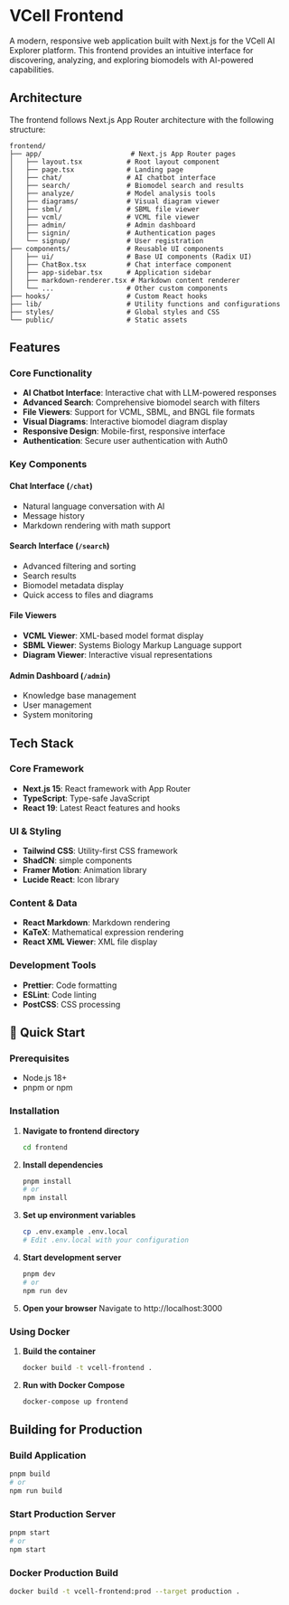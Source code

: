 # VCell Frontend
A modern, responsive web application built with Next.js for the VCell AI Explorer platform. This frontend provides an intuitive interface for discovering, analyzing, and exploring biomodels with AI-powered capabilities.

## Architecture
The frontend follows Next.js App Router architecture with the following structure:
```
frontend/
├── app/                      # Next.js App Router pages
│   ├── layout.tsx           # Root layout component
│   ├── page.tsx             # Landing page
│   ├── chat/                # AI chatbot interface
│   ├── search/              # Biomodel search and results
│   ├── analyze/             # Model analysis tools
│   ├── diagrams/            # Visual diagram viewer
│   ├── sbml/                # SBML file viewer
│   ├── vcml/                # VCML file viewer
│   ├── admin/               # Admin dashboard
│   ├── signin/              # Authentication pages
│   └── signup/              # User registration
├── components/              # Reusable UI components
│   ├── ui/                  # Base UI components (Radix UI)
│   ├── ChatBox.tsx          # Chat interface component
│   ├── app-sidebar.tsx      # Application sidebar
│   ├── markdown-renderer.tsx # Markdown content renderer
│   └── ...                  # Other custom components
├── hooks/                   # Custom React hooks
├── lib/                     # Utility functions and configurations
├── styles/                  # Global styles and CSS
└── public/                  # Static assets
```

## Features
### Core Functionality
- **AI Chatbot Interface**: Interactive chat with LLM-powered responses
- **Advanced Search**: Comprehensive biomodel search with filters
- **File Viewers**: Support for VCML, SBML, and BNGL file formats
- **Visual Diagrams**: Interactive biomodel diagram display
- **Responsive Design**: Mobile-first, responsive interface
- **Authentication**: Secure user authentication with Auth0

### Key Components
#### Chat Interface (`/chat`)
- Natural language conversation with AI
- Message history 
- Markdown rendering with math support

#### Search Interface (`/search`)
- Advanced filtering and sorting
- Search results
- Biomodel metadata display
- Quick access to files and diagrams

#### File Viewers
- **VCML Viewer**: XML-based model format display
- **SBML Viewer**: Systems Biology Markup Language support
- **Diagram Viewer**: Interactive visual representations

#### Admin Dashboard (`/admin`)
- Knowledge base management
- User management
- System monitoring

## Tech Stack
### Core Framework
- **Next.js 15**: React framework with App Router
- **TypeScript**: Type-safe JavaScript
- **React 19**: Latest React features and hooks

### UI & Styling
- **Tailwind CSS**: Utility-first CSS framework
- **ShadCN**: simple components
- **Framer Motion**: Animation library
- **Lucide React**: Icon library

### Content & Data
- **React Markdown**: Markdown rendering
- **KaTeX**: Mathematical expression rendering
- **React XML Viewer**: XML file display

### Development Tools
- **Prettier**: Code formatting
- **ESLint**: Code linting
- **PostCSS**: CSS processing

## 🚀 Quick Start
### Prerequisites
- Node.js 18+
- pnpm or npm

### Installation

1. **Navigate to frontend directory**
   ```bash
   cd frontend
   ```

2. **Install dependencies**
   ```bash
   pnpm install
   # or
   npm install
   ```

3. **Set up environment variables**
   ```bash
   cp .env.example .env.local
   # Edit .env.local with your configuration
   ```

4. **Start development server**
   ```bash
   pnpm dev
   # or
   npm run dev
   ```

5. **Open your browser**
   Navigate to http://localhost:3000

### Using Docker

1. **Build the container**
   ```bash
   docker build -t vcell-frontend .
   ```

2. **Run with Docker Compose**
   ```bash
   docker-compose up frontend
   ```

## Building for Production

### Build Application
```bash
pnpm build
# or
npm run build
```

### Start Production Server
```bash
pnpm start
# or
npm start
```

### Docker Production Build
```bash
docker build -t vcell-frontend:prod --target production .
```
